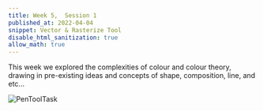 ```yaml
---
title: Week 5,  Session 1
published_at: 2022-04-04
snippet: Vector & Rasterize Tool
disable_html_sanitization: true
allow_math: true
---
```


This week we explored the complexities of colour and colour theory, drawing in pre-existing ideas and concepts of shape, composition, line, and etc...

![PenToolTask](/w01s1/Bezio%20Tool%20Task.png) 

